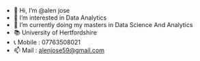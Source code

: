 - 👋 Hi, I’m @alen jose
- 👀 I’m interested in Data Analytics
- 🌱 I’m currently doing my masters in Data Science And Analytics
- 📚 University of Hertfordshire
- 📞 Mobile : 07763508021
- 📫 Mail : alenjose59@gmail.com   


<!---
alenj57/alenj57 is a ✨ special ✨ repository because its `README.md` (this file) appears on your GitHub profile.
You can click the Preview link to take a look at your changes.
--->
